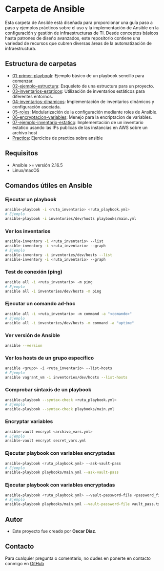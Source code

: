 
# Carpeta de Ansible

Esta carpeta de Ansible está diseñada para proporcionar una guía paso a paso y ejemplos prácticos sobre el uso y la implementación de Ansible en la configuración y gestión de infraestructuras de TI. Desde conceptos básicos hasta patrones de diseño avanzados, este repositorio contiene una variedad de recursos que cubren diversas áreas de la automatización de infraestructura.

## Estructura de carpetas

- [01-primer-playbook](./01-primer-playbook/): Ejemplo básico de un playbook sencillo para comenzar.
- [02-ejemplo-estructura](./02-ejemplo-estructura/): Esqueleto de una estructura para un proyecto.
- [03-inventarios-estaticos](./03-inventarios-estaticos/): Utilización de inventarios estáticos para diferentes entornos.
- [04-inventarios-dinamicos](./04-inventarios-dinamicos/): Implementación de inventarios dinámicos y configuración asociada.
- [05-roles](./05-roles/): Modularización de la configuración mediante roles de Ansible.
- [06-encryptacion-variables](./06-encryptacion-variables/): Menejo para la encriptacion de variables.
- [07-ejemplo-inventario-estatico](./07-ejemplo-inventario-estatico/): Implementación de un inventario estatico usando las IPs publicas de las instancias en AWS sobre un archivo host
- [Practica](./practica/): Ejercicios de practica sobre ansible

## Requisitos

- Ansible >= versión 2.16.5
- Linux/macOS

## Comandos útiles en Ansible

### Ejecutar un playbook

```bash
ansible-playbook -i <ruta_inventario> <ruta_playbook.yml>
# Ejemplo
ansible-playbook -i inventories/dev/hosts playbooks/main.yml
```

### Ver los inventarios

```bash
ansible-inventory -i <ruta_inventario> --list
ansible-inventory -i <ruta_inventario> --graph
# Ejemplo
ansible-inventory -i inventories/dev/hosts --list
ansible-inventory -i <ruta_inventario> --graph
```

### Test de conexión (ping)

```bash
ansible all -i <ruta_inventario> -m ping
# Ejemplo
ansible all -i inventories/dev/hosts -m ping
```

### Ejecutar un comando ad-hoc

```bash
ansible all -i <ruta_inventario> -m command -a "<comando>"
# Ejemplo
ansible all -i inventories/dev/hosts -m command -a "uptime"
```

### Ver versión de Ansible

```bash
ansible --version
```

### Ver los hosts de un grupo específico

```bash
ansible <grupo> -i <ruta_inventario> --list-hosts
# Ejemplo
ansible vagrant_vm -i inventories/dev/hosts --list-hosts
```

### Comprobar sintaxis de un playbook

```bash
ansible-playbook --syntax-check <ruta_playbook.yml>
# Ejemplo
ansible-playbook --syntax-check playbooks/main.yml
```

### Encryptar variables

```bash
ansible-vault encrypt <archivo_vars.yml>
# Ejemplo
ansible-vault encrypt secret_vars.yml
```
### Ejecutar playbook con variables encryptadas

```bash
ansible-playbook <ruta_playbook.yml> --ask-vault-pass
# Ejemplo
ansible-playbook playbooks/main.yml --ask-vault-pass
```

### Ejecutar playbook con variables encryptadas

```bash
ansible-playbook <ruta_playbook.yml> --vault-password-file <password_file>
# Ejemplo
ansible-playbook playbooks/main.yml --vault-password-file vault_pass.txt
```

## Autor

- Este proyecto fue creado por **Oscar Diaz**.

## Contacto

Para cualquier pregunta o comentario, no dudes en ponerte en contacto conmigo en [GitHub](https://github.com/oscarock17)
